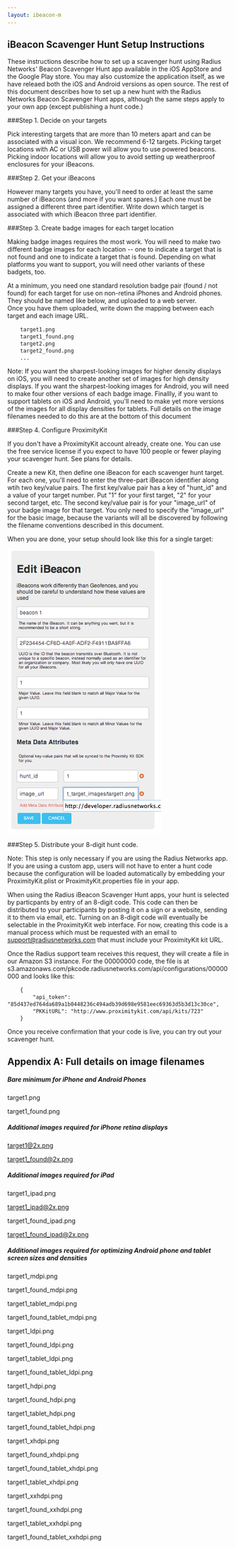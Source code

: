 ```yaml
---
layout: ibeacon-m
---
```



## iBeacon Scavenger Hunt Setup Instructions

These instructions describe how to set up a scavenger hunt using Radius Networks' Beacon Scavenger Hunt app available in the iOS AppStore and the Google Play store.
You may also customize the application itself, as we have releaed both the iOS and Android versions as open source.  The rest of this document 
describes how to set up a new hunt with the Radius Networks Beacon Scavenger Hunt apps, although the same steps apply to your own app (except 
publishing a hunt code.)

###Step 1. Decide on your targets

Pick interesting targets that are more than 10 meters apart and can be associated with a visual icon.  We recommend 6-12 targets.  Picking target locations
with AC or USB power will allow you to use powered beacons.  Picking indoor locations will allow you to avoid setting up weatherproof enclosures
for your iBeacons.

###Step 2. Get your iBeacons

However many targets you have, you'll need to order at least the same number of iBeacons (and more if you want spares.)  Each one must be assigned a different
three part identifier.  Write down which target is associated with which iBeacon three part identifier.

###Step 3. Create badge images for each target location

Making badge images requires the most work.  You will need to make two different badge images for each location -- one to indicate a target that is not
found and one to indicate a target that is found.  Depending on what platforms you want to support, you will need other variants of these badgets, too.

At a minimum, you need one standard resolution badge pair (found / not found) for each target for use on non-retina iPhones and Android phones.  They should be named like below, and uploaded to a web server.  
Once you have them uploaded, write down the mapping between each target and each image URL.

        target1.png
        target1_found.png
        target2.png
        target2_found.png
        ...


Note:  If you want the sharpest-looking images for higher density displays on iOS, you will need to create another set of images for high density displays. If you want the sharpest-looking images for Android, you will need to make four other versions of each badge image. Finallly, if you want to support tablets on iOS and Android, you'll need to make yet more versions of the images for all display densities for tablets.  Full details on the image filenames needed to do this are at the bottom of this document

###Step 4. Configure ProximityKit

If you don't have a ProximityKit account already, create one.  You can use the free service license if you expect to have 100 people or fewer
playing your scavenger hunt.  See plans for details.

Create a new Kit, then define one iBeacon for each scavenger hunt target.  For each one, you'll need to enter the three-part iBeacon identifier along wtih two key/value pairs.  The first key/value pair
has a key of "hunt_id" and a value of your target number.  Put "1" for your first target, "2" for your second target, etc.  The second key/value pair is for your "image_url" of your badge image for that target.  You only need to 
specify the "image_url" for the basic image, because the variants will all be discovered by following the filename conventions described in this document.

When you are done, your setup should look like this for a single target:

<img src='images/scavengerhunt-pk-setup.png'/>

###Step 5. Distribute your 8-digit hunt code.  

Note:  This step is only necessary if you are using the Radius Networks app.  If you are using a custom app, users will not have to enter a hunt code because the configuration will
be loaded automatically by embedding your ProximityKit.plist or ProximityKit.properties file in your app.

When using the Radius iBeacon Scavenger Hunt apps, your hunt is selected by particpants by entry of an 8-digit code.  This code can then be distributed to your
participants by posting it on a sign or a website, sending it to them via email, etc.  Turning on an 8-digit code will eventually be selectable in the ProximityKit web interface.  For now, creating this code is a manual process which must be requested with an email to support@radiusnetworks.com that must include your ProximityKit kit URL.

Once the Radius support team receives this request, they will create a file in our Amazon S3 instance.  For the 00000000 code, the file is at s3.amazonaws.com/pkcode.radiusnetworks.com/api/configurations/00000000 and looks like this:

        {
            "api_token": "85d437ed764da689a1b0448236c494adb39d698e9581eec69363d5b3d13c30ce",
            "PKKitURL": "http://www.proximitykit.com/api/kits/723"
        }

Once you receive confirmation that your code is live, you can try out your scavenger hunt.



## Appendix A:  Full details on image filenames

##### Bare minimum for iPhone and Android Phones

target1.png

target1_found.png

##### Additional images required for iPhone retina displays

target1@2x.png

target1_found@2x.png



##### Additional images required for iPad

target1_ipad.png

target1_ipad@2x.png

target1_found_ipad.png

target1_found_ipad@2x.png



##### Additional images required for optimizing Android phone and tablet screen sizes and densities

target1_mdpi.png

target1_found_mdpi.png

target1_tablet_mdpi.png

target1_found_tablet_mdpi.png

target1_ldpi.png

target1_found_ldpi.png

target1_tablet_ldpi.png

target1_found_tablet_ldpi.png

target1_hdpi.png

target1_found_hdpi.png

target1_tablet_hdpi.png

target1_found_tablet_hdpi.png

target1_xhdpi.png

target1_found_xhdpi.png

target1_found_tablet_xhdpi.png

target1_tablet_xhdpi.png

target1_xxhdpi.png

target1_found_xxhdpi.png

target1_tablet_xxhdpi.png

target1_found_tablet_xxhdpi.png

